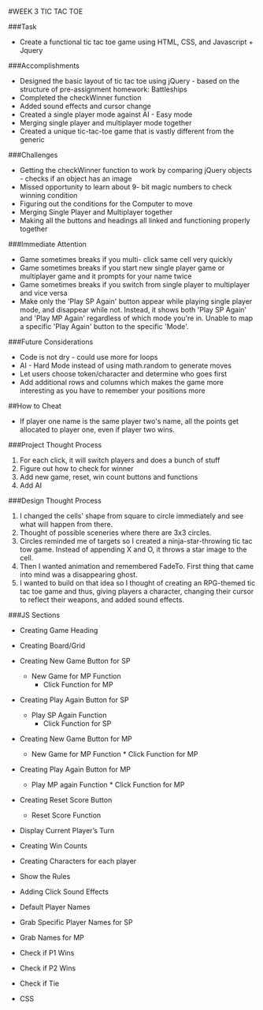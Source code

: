 #WEEK 3 TIC TAC TOE

###Task
* Create a functional tic tac toe game using HTML, CSS, and Javascript + Jquery

###Accomplishments
* Designed the basic layout of tic tac toe using jQuery - based on the structure of pre-assignment homework: Battleships
* Completed the checkWinner function
* Added sound effects and cursor change
* Created a single player mode against AI -  Easy mode
* Merging single player and multiplayer mode together
* Created a unique tic-tac-toe game that is vastly different from the generic

###Challenges
* Getting the checkWinner function to work by comparing jQuery objects -  checks if an object has an image
* Missed opportunity to learn about 9- bit magic numbers to check winning condition
* Figuring out the conditions for the Computer to move
* Merging Single Player and Multiplayer together
* Making all the buttons and headings all linked and functioning properly together

###Immediate Attention
* Game sometimes breaks if you multi- click same cell very quickly
* Game sometimes breaks if you start new single player game or multiplayer game and it prompts for your name twice
* Game sometimes breaks if you switch from single player to multiplayer and vice versa
* Make only the 'Play SP Again' button appear while playing single player mode, and disappear while not. Instead, it shows both 'Play SP Again' and 'Play MP Again' regardless of which mode you're in. Unable to map a specific 'Play Again' button to the specific 'Mode'.

###Future Considerations
* Code is not dry -  could use more for loops
* AI -  Hard Mode instead of using math.random to generate moves
* Let users choose token/character and determine who goes first
* Add additional rows and columns which makes the game more interesting as you have to remember your positions more

##How to Cheat
* If player one name is the same player two's name, all the points get allocated to player one, even if player two wins.

###Project Thought Process
1. For each click, it will switch players and does a bunch of stuff
2. Figure out how to check for winner
3. Add new game, reset, win count buttons and functions
4. Add AI

###Design Thought Process
1. I changed the cells' shape from square to circle immediately and see what will happen from there.
2. Thought of possible sceneries where there are 3x3 circles.
3. Circles reminded me of targets so I created a ninja-star-throwing tic tac tow game. Instead of appending X and O, it throws a star image to the cell.
4. Then I wanted animation and remembered FadeTo. First thing that came into mind was a disappearing ghost.
5. I wanted to build on that idea so I thought of creating an RPG-themed tic tac toe game and thus, giving players a character, changing their cursor to reflect their weapons, and added sound effects.

###JS Sections
* Creating Game Heading
* Creating Board/Grid

* Creating New Game Button for SP
  * New Game for MP Function
    * Click Function for MP

* Creating Play Again Button for SP
  * Play SP Again Function
    * Click Function for SP

* Creating New Game Button for MP
  * New Game for MP Function
		* Click Function for MP

* Creating Play Again Button for MP
  * Play MP again Function
		* Click Function for MP

* Creating Reset Score Button
  * Reset Score Function


* Display Current Player’s Turn
* Creating Win Counts
* Creating Characters for each player
* Show the Rules
* Adding Click Sound Effects

* Default Player Names
* Grab Specific Player Names for SP
* Grab Names for MP

* Check if P1 Wins
* Check if P2 Wins
* Check if Tie
* CSS
